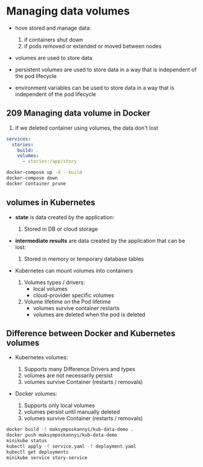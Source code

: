 # Managing data volumes

- hove stored and manage data:
    1. if containers shut down
    2. if pods removed or extended or moved between nodes

- volumes are used to store data
- persistent volumes are used to store data in a way that is independent of the pod lifecycle
- environment variables can be used to store data in a way that is independent of the pod lifecycle

## 209 Managing data volume in Docker

1. if we deleted container using volumes, the data don't lost

```yaml
services:
  stories:
    build: .
    volumes:
      - stories:/app/story
```

```bash
docker-compose up -d --build
docker-compose down
docker container prune
```

## volumes in Kubernetes

- **state** is data created by the application:
    1. Stored in DB or cloud storage
- **intermediate results** are data created by the application that can be lost:
    1. Stored in memory or temporary database tables

- Kubernetes can mount volumes into containers
    1. Volumes types / drivers:
        - local volumes
        - cloud-provider specific volumes
    2. Volume lifetime on the Pod lifetime
        - volumes survive container restarts
        - volumes are deleted when the pod is deleted

## Difference between Docker and Kubernetes volumes

- Kubernetes volumes:
    1. Supports many Difference Drivers and types
    2. volumes are not necessarily persist
    3. volumes survive Container (restarts /  removals)

- Docker volumes:
    1. Supports only local volumes
    2. volumes persist until manually deleted
    3. volumes survive Container (restarts /  removals)

```bash
docker build -t maksymposkannyi/kub-data-demo .
docker push maksymposkannyi/kub-data-demo
minikube status
kubectl apply -f service.yaml -f deployment.yaml
kubectl get deployments
minikube service story-service
```
